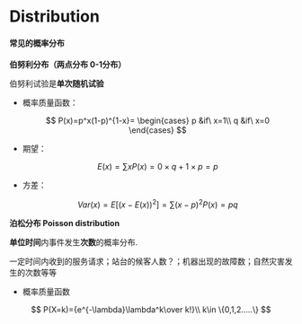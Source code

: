 # Distribution

#### 常见的概率分布

**伯努利分布（两点分布 0-1分布）**

伯努利试验是**单次随机试验**

* 概率质量函数：

  $$
  P(x)=p^x(1-p)^{1-x}=
  \begin{cases}
  p &if\ x=1\\
  q &if\ x=0
  \end{cases}
  $$

* 期望：

  $$
  E(x)=\sum xP(x)=0\times q+1\times p=p
  $$

* 方差：

  $$
  Var(x)=E[(x-E(x))^2]=\sum (x-p)^2P(x)=pq
  $$

**泊松分布 Poisson distribution**

**单位时间**内事件发生**次数**的概率分布.

一定时间内收到的服务请求；站台的候客人数？；机器出现的故障数；自然灾害发生的次数等等

* 概率质量函数

$$
P(X=k)={e^{-\lambda}\lambda^k\over k!}\\
k\in \{0,1,2.....\}
$$



